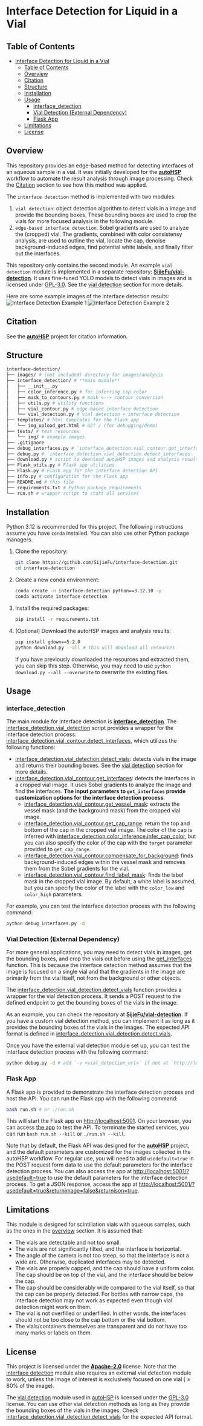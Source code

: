 # Interface Detection for Liquid in a Vial

## Table of Contents
- [Interface Detection for Liquid in a Vial](#interface-detection-for-liquid-in-a-vial)
  - [Table of Contents](#table-of-contents)
  - [Overview](#overview)
  - [Citation](#citation)
  - [Structure](#structure)
  - [Installation](#installation)
  - [Usage](#usage)
    - [interface\_detection](#interface_detection)
    - [Vial Detection (External Dependency)](#vial-detection-external-dependency)
    - [Flask App](#flask-app)
  - [Limitations](#limitations)
  - [License](#license)

## Overview
This repository provides an edge-based method for detecting interfaces of an aqueous sample in a vial. It was initially developed for the [**autoHSP**](https://github.com/SijieFu/autoHSP) workflow to automate the result analysis through image processing. Check the [Citation](#citation) section to see how this method was applied.

The `interface detection` method is implemented with two modules:
1. `vial detection`: object detection algorithm to detect vials in a image and provide the bounding boxes. These bounding boxes are used to crop the vials for more focused analysis in the following module.
2. `edge-based interface detection`: Sobel gradients are used to analyze the (cropped) vial. The gradients, combined with color consistensy analysis, are used to outline the vial, locate the cap, denoise background-induced edges, find potential white labels, and finally filter out the interfaces.

This repository only contains the second module. An example `vial detection` module is implemented in a separate repository: [**SijieFu/vial-detection**](https://github.com/SijieFu/vial-detection). It uses fine-tuned YOLO models to detect vials in images and is licensed under [GPL-3.0](https://github.com/SijieFu/vial-detection/blob/main/LICENSE). See the [vial detection](#vial-detection-external-dependency) section for more details.

Here are some example images of the interface detection results:
![Interface Detection Example 1](tests/img/annotated_zoomin_example_1.jpg)
![Interface Detection Example 2](tests/img/annotated_zoomin_example_2.jpg)

## Citation
See the [**autoHSP**](https://github.com/SijieFu/autoHSP) project for citation information.

## Structure
```bash
interface-detection/
├── images/ # (not included) directory for images/analysis
├── interface_detection/ # **main module**
│   ├── __init__.py
│   ├── color_inference.py # for inferring cap color
│   ├── mask_to_contours.py # mask <--> contour conversion
│   ├── utils.py # utility functions
│   ├── vial_contour.py # edge-based interface detection
│   └── vial_detection.py # vial detection + interface detection
├── templates/ # html templates for the Flask app
│   └── img_upload_get.html # GET / (for debugging/demo)
├── tests/ # test resources
│   └── img/ # example images
├── .gitignore
├── debug_interfaces.py # `interface_detection.vial_contour.get_interfaces`
├── debug.py # `interface_detection.vial_detection.detect_interfaces`
├── download.py # script to download autoHSP images and analysis results
├── Flask_utils.py # Flask app utilities
├── Flask.py # Flask app for the interface detection API
├── info.py # configuration for the Flask app
├── README.md # this file
├── requirements.txt # Python package requirements
└── run.sh # wrapper script to start all services
```

## Installation
Python 3.12 is recommended for this project. The following instructions assume you have `conda` installed. You can also use other Python package managers.

1. Clone the repository:
    ```bash
    git clone https://github.com/SijieFu/interface-detection.git
    cd interface-detection
    ```
2. Create a new conda environment:
    ```bash
    conda create -n interface-detection python==3.12.10 -y
    conda activate interface-detection
    ```
3. Install the required packages:
    ```bash
    pip install -r requirements.txt
    ```
4. (Optional) Download the autoHSP images and analysis results:
    ```bash
    pip install gdown==5.2.0
    python download.py --all # this will download all resources
    ```
    If you have previously downloaded the resources and extracted them, you can skip this step. Otherwise, you may need to use `python download.py --all --overwrite` to overwrite the existing files.

## Usage
### interface_detection
The main module for interface detection is [**interface_detection**](interface_detection). The [interface_detection.vial_detection](interface_detection/vial_detection.py) script provides a wrapper for the interface detection process: [interface_detection.vial_contour.detect_interfaces](interface_detection/vial_detection.py#L178), which utilizes the following functions:
- [interface_detection.vial_detection.detect_vials](interface_detection/vial_detection.py#L32): detects vials in the image and returns their bounding boxes. See the [vial detection](#vial-detection-external-dependency) section for more details.
- [interface_detection.vial_contour.get_interfaces](interface_detection/vial_contour.py): detects the interfaces in a cropped vial image. It uses Sobel gradients to analyze the image and find the interfaces. **The input parameters to `get_interfaces` provide customization options for the interface detection process**.
  - [interface_detection.vial_contour.get_vessel_mask](interface_detection/vial_contour.py): extracts the vessel mask (and the background mask) from the cropped vial image.
  - [interface_detection.vial_contour.get_cap_range](interface_detection/vial_contour.py): return the top and bottom of the cap in the cropped vial image. The color of the cap is inferred with [interface_detection.color_inference.infer_cap_color](interface_detection/color_inference.py), but you can also specify the color of the cap with the `target` parameter provided to `get_cap_range`.
  - [interface_detection.vial_contour.compensate_for_background](interface_detection/vial_contour.py): finds background-induced edges within the vessel mask and removes them from the Sobel gradients for the vial.
  - [interface_detection.vial_contour.find_label_mask](interface_detection/vial_contour.py): finds the label mask in the cropped vial image. By default, a white label is assumed, but you can specify the color of the label with the `color_low` and `color_high` parameters.

For example, you can test the interface detection process with the following command:
```bash
python debug_interfaces.py -d
```

### Vial Detection (External Dependency)
For more general applications, you may need to detect vials in images, get the bounding boxes, and crop the vials out before using the [get_interfaces](interface_detection/vial_contour.py) function. This is because the interface detection method assumes that the image is focused on a single vial and that the gradients in the image are primarily from the vial itself, not from the background or other objects.

The [interface_detection.vial_detection.detect_vials](interface_detection/vial_detection.py#L32) function provides a wrapper for the vial detection process. It sends a POST request to the defined endpoint to get the bounding boxes of the vials in the image.

As an example, you can check the repository at [**SijieFu/vial-detection**](https://github.com/SijieFu/vial-detection). If you have a custom vial detection method, you can implement it as long as it provides the bounding boxes of the vials in the images. The expected API format is defined in [interface_detection.vial_detection.detect_vials](interface_detection/vial_detection.py#L32).

Once you have the external vial detection module set up, you can test the interface detection process with the following command:
```bash
python debug.py -d # add `-v <vial_detection_url>` if not at `http://localhost:5002/`
```

### Flask App
A Flask app is provided to demonstrate the interface detection process and host the API. You can run the Flask app with the following command:
```bash
bash run.sh # or ./run.sh
```
This will start the Flask app on <http://localhost:5001>. On your browser, you can access [the app](http://localhost:5001/) to test the API. To terminate the started services, you can run `bash run.sh --kill` or `./run.sh --kill`.

Note that by default, the Flask API was designed for the [**autoHSP**](https://github.com/SijieFu/autoHSP) project, and the default parameters are customized for the images collected in the autoHSP workflow. For regular use, you will need to add `usedefault=true` in the POST request form data to use the default parameters for the interface detection process. You can also access the app at <http://localhost:5001/?usedefault=true> to use the default parameters for the interface detection process. To get a JSON response, access the app at <http://localhost:5001/?usedefault=true&returnimage=false&returnjson=true>.

## Limitations
This module is designed for scintillation vials with aqueous samples, such as the ones in the [overview](#overview) section. It is assumed that:
- The vials are detectable and not too small.
- The vials are not significantly tilted, and the interface is horizontal.
- The angle of the camera is not too steep, so that the interface is not a wide arc. Otherwise, duplicated interfaces may be detected.
- The vials are properly capped, and the cap should have a uniform color. The cap should be on top of the vial, and the interface should be below the cap.
- The cap should be considerably wide compared to the vial itself, so that the cap can be properly detected. For bottles with narrow caps, the interface detection may not work as expected even though vial detection might work on them.
- The vial is not overfilled or underfilled. In other words, the interfaces should not be too close to the cap bottom or the vial bottom.
- The vials/containers themselves are transparent and do not have too many marks or labels on them.

## License
This project is licensed under the [**Apache-2.0**](LICENSE) license. Note that the [interface detection](interface_detection) module also requires an external vial detection module to work, unless the image of interest is exclusively focused on one vial ($\ge80\%$ of the image).

The [vial detection](https://github.com/SijieFu/vial-detection) module used in [autoHSP](https://github.com/SijieFu/autoHSP) is licensed under the [GPL-3.0](https://github.com/SijieFu/vial-detection/blob/main/LICENSE) license. You can use other vial detection methods as long as they provide the bounding boxes of the vials in the images. Check [interface_detection.vial_detection.detect_vials](interface_detection/vial_detection.py#L32) for the expected API format.
